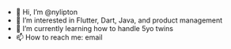 - 👋 Hi, I’m @nylipton
- 👀 I’m interested in Flutter, Dart, Java, and product management
- 🌱 I’m currently learning how to handle 5yo twins
- 📫 How to reach me: email
